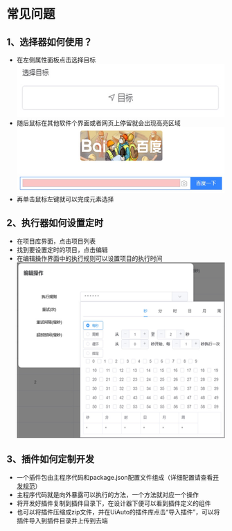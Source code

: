 # 常见问题
## 1、选择器如何使用？
- 在左侧属性面板点击选择目标<br><img src="./images/1581586514605.jpg" />
- 随后鼠标在其他软件个界面或者网页上停留就会出现高亮区域<br><img src="./images/1581587097389.jpg" />
- 再单击鼠标左键就可以完成元素选择

## 2、执行器如何设置定时
- 在项目库界面，点击项目列表<br>
- 找到要设置定时的项目，点击编辑<br>
- 在编辑操作界面中的执行规则可以设置项目的执行时间<br><img src="./images/1581587468159.jpg" />

## 3、插件如何定制开发
- 一个插件包由主程序代码和package.json配置文件组成（详细配置请查看[开发规范](./plugin.md)）
- 主程序代码就是向外暴露可以执行的方法，一个方法就对应一个操作
- 将开发好插件复制到插件目录下，在设计器下便可以看到插件定义的组件
- 也可以将插件压缩成zip文件，并在UiAuto的插件库点击“导入插件”，可以将插件导入到插件目录并上传到去端